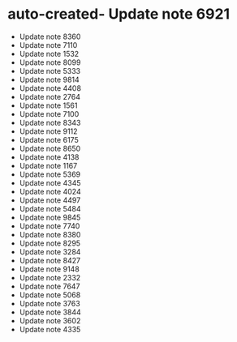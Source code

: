 # auto-created- Update note 6921
- Update note 8360
- Update note 7110
- Update note 1532
- Update note 8099
- Update note 5333
- Update note 9814
- Update note 4408
- Update note 2764
- Update note 1561
- Update note 7100
- Update note 8343
- Update note 9112
- Update note 6175
- Update note 8650
- Update note 4138
- Update note 1167
- Update note 5369
- Update note 4345
- Update note 4024
- Update note 4497
- Update note 5484
- Update note 9845
- Update note 7740
- Update note 8380
- Update note 8295
- Update note 3284
- Update note 8427
- Update note 9148
- Update note 2332
- Update note 7647
- Update note 5068
- Update note 3763
- Update note 3844
- Update note 3602
- Update note 4335
